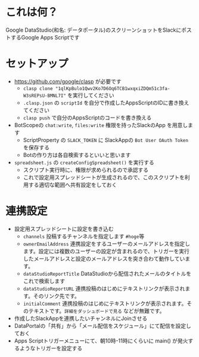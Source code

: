 # これは何？
Google DataStudio(和名: データポータル)のスクリーンショットをSlackにポストするGoogle Apps Scriptです

# セットアップ
- https://github.com/google/clasp が必要です
  - `clasp clone "1qlKpBulo1Qwv2Ko7D6Oq6TCB1wxqxiZDQm51c3fa-W3sREPsU-BMNL7I"` を実行してください
  - `.clasp.json` の `scriptId` を自分で作成したAppsScriptのIDに書き換えてください
  - `clasp push` で自分のAppsScriptのコードを書き換える
- BotScopeの `chat:write`, `files:write` 権限を持ったSlackのApp を用意します
  - ScriptProperty の `SLACK_TOKEN` に SlackAppの `Bot User OAuth Token` を保存する
  - Botの作り方は各自検索するといいと思います
- `spreadsheet.js` の `createConfigSpreadsheet()` を実行する
  - スクリプト実行時に、権限が求められるので承認する
  - これで設定用スプレッドシートが生成されるので、このスクリプトを利用する適切な範囲へ共有設定をしておく

# 連携設定
- 設定用スプレッドシートに設定を書き込む
  - `channels` 投稿するチャンネルを指定します `#hoge`等
  - `ownerEmailAddress` 連携設定をするユーザーのメールアドレスを指定します。設定には複数のユーザーの設定が含まれるので、トリガーを実行したメールアドレスと設定のメールアドレスを突き合わて動作しています。
  - `dataStudioReportTitle` DataStudioから配信されたメールのタイトルをこれで検索します
  - `dataStudioReportURL` 連携投稿のはじめにテキストリンクが表示されます。そのリンク先です。
  - `initialComment` 連携投稿のはじめにテキストリンクが表示されます。そのテキストです。`詳細をダッシュボードで見る` などが無難です。
- 作成したSlackAppを連携したいチャンネルにJoinさせる
- DataPortalの「共有」から「メール配信をスケジュール」にて配信を設定しておく
- Apps Scriptトリガーメニューにて、朝10時-11時にくらいに main() が発火するようなトリガーを設定する
